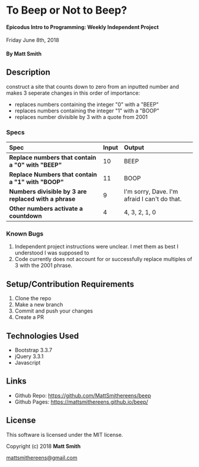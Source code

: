 # To Beep or Not to Beep?

#### Epicodus Intro to Programming: Weekly Independent Project
Friday June 8th, 2018

#### By Matt Smith

## Description
construct a site that counts down to zero from an inputted number and makes 3 seperate changes in this order of importance:
* replaces numbers containing the integer "0" with a "BEEP"
* replaces numbers containing the integer "1" with a "BOOP"
* replaces number divisible by 3 with a quote from 2001

### Specs
| Spec | Input | Output |
| :-------------     | :------------- | :------------- |
| **Replace numbers that contain a "0" with "BEEP"** | 10 | BEEP |
| **Replace Numbers that contain a "1" with "BOOP"** | 11 | BOOP |
| **Numbers divisible by 3 are replaced with a phrase**| 9 | I'm sorry, Dave. I'm afraid I can't do that.|
| **Other numbers activate a countdown**| 4 | 4, 3, 2, 1, 0 |


### Known Bugs

1. Independent project instructions were unclear.  I met them as best I understood I was supposed to
2. Code currently does not account for or successfully replace multiples of 3 with the 2001 phrase.

## Setup/Contribution Requirements

1. Clone the repo
1. Make a new branch
1. Commit and push your changes
1. Create a PR

## Technologies Used

* Bootstrap 3.3.7
* jQuery 3.3.1
* Javascript

## Links

* Github Repo: https://github.com/MattSmithereens/beep
* Github Pages: https://mattsmithereens.github.io/beep/

## License

This software is licensed under the MIT license.

Copyright (c) 2018 **Matt Smith**

mattsmithereens@gmail.com

